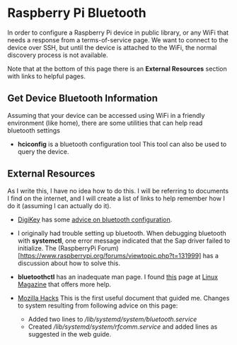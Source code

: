# Raspberry Pi Bluetooth

In order to configure a Raspberry Pi device in public library,
or any WiFi that needs a response from a terms-of-service page.
We want to connect to the device over SSH, but until the device
is attached to the WiFi, the normal discovery process is not
available.

Note that at the bottom of this page there is an **External Resources**
section with links to helpful pages.

## Get Device Bluetooth Information

Assuming that your device can be accessed using WiFi
in a friendly environment (like home), there are some
utilities that can help read bluetooth settings

- **hciconfig** is a bluetooth configuration tool
  This tool can also be used to query the device.


## External Resources

As I write this, I have no idea how to do this.  I will be
referring to documents I find on the internet, and I will
create a list of links to help remember how I do it (assuming
I can actually do it).

- [DigiKey](digikey.com) has some [advice on bluetooth configuration](https://www.digikey.com/en/maker/blogs/raspberry-pi-wi-fi-bluetooth-setup-how-to-configure-your-pi-4-model-b-3-model-b).

- I originally had trouble setting up bluetooth.  When debugging
  bluetooth with **systemctl**, one error message indicated
  that the Sap driver failed to initialize.  The
  (RaspberryPi Forum)[https://www.raspberrypi.org/forums/viewtopic.php?t=131999]
  has a discussion about how to solve this.

- **bluetoothctl** has an inadequate man page.  I found [this](http://www.linux-magazine.com/Issues/2017/197/Command-Line-bluetoothctl)
  page at [Linux Magazine](http://www.linux-magazine.com) that offers
  more help.


- [Mozilla Hacks](https://hacks.mozilla.org/2017/02/headless-raspberry-pi-configuration-over-bluetooth/)
  This is the first useful document that guided me.
  Changes to system resulting from following advice on
  this page:
  - Added two lines to */lib/systemd/system/bluetooth.service*
  - Created */lib/systemd/system/rfcomm.service* and added
    lines as suggested in the web guide.
